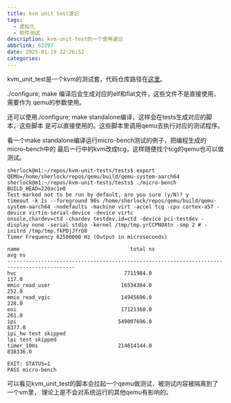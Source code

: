 ```yaml
---
title: kvm unit test速记
tags:
  - 虚拟化
  - 软件测试
description: kvm-unit-test的一个使用速记
abbrlink: 62297
date: 2025-01-19 22:26:52
categories:
---
```


kvm_unit_test是一个kvm的测试套，代码仓库路径在[这里](https://github.com/kvm-unit-tests/kvm-unit-tests.git)。

./configure; make 编译后会生成对应的elf和flat文件，这些文件不是直接使用，需要作为
qemu的参数使用。

还可以使用./configure; make standalone编译，这样会在tests生成对应的脚本，这些脚本
是可以直接使用的。这些脚本里调用qemu去执行对应的测试程序。

看一个make standalone编译运行micro-bench测试的例子，把编程生成的micro-bench中的
最后一行中的kvm改成tcg，这样随便找个tcg的qemu也可以做测试。
```
sherlock@m1:~/repos/kvm-unit-tests/tests$ export QEMU=/home/sherlock/repos/qemu/build/qemu-system-aarch64
sherlock@m1:~/repos/kvm-unit-tests/tests$ ./micro-bench 
BUILD_HEAD=220ac1e0
Test marked not to be run by default, are you sure (y/N)? y
timeout -k 1s --foreground 90s /home/sherlock/repos/qemu/build/qemu-system-aarch64 -nodefaults -machine virt -accel tcg -cpu cortex-a57 -device virtio-serial-device -device virtc
onsole,chardev=ctd -chardev testdev,id=ctd -device pci-testdev -display none -serial stdio -kernel /tmp/tmp.yrCCPNO4tn -smp 2 # -initrd /tmp/tmp.fkPDjJfrO8
Timer Frequency 62500000 Hz (Output in microseconds)

name                                    total ns                         avg ns             
--------------------------------------------------------------------------------------------
hvc                                   7711984.0                          117.0              
mmio_read_user                       16534304.0                          252.0              
mmio_read_vgic                       14945696.0                          228.0              
eoi                                  17121360.0                          261.0              
ipi                                 549007696.0                         8377.0              
ipi_hw test skipped
lpi test skipped
timer_10ms                          214614144.0                       838336.0              

EXIT: STATUS=1
PASS micro-bench 
```

可以看见kvm_unit_test的脚本会拉起一个qemu做测试，被测试内容被隔离到了一个vm里，
理论上是不会对系统运行的其他qemu有影响的。
